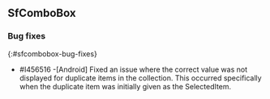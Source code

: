 ## SfComboBox

### Bug fixes
{:#sfcombobox-bug-fixes}

* \#I456516 -[Android] Fixed an issue where the correct value was not displayed for duplicate items in the collection. This occurred specifically when the duplicate item was initially given as the SelectedItem.
